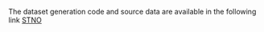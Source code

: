 The dataset generation code and source data are available in the following link
[STNO](https://drive.google.com/drive/folders/1nmwIlGeOdUJcVZ-0I6Ztzx6h-A-HQOD-?usp=sharing)

